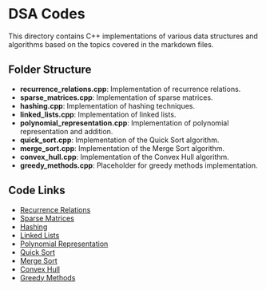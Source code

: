 # DSA Codes

This directory contains C++ implementations of various data structures and algorithms based on the topics covered in the markdown files.

## Folder Structure

- **recurrence_relations.cpp**: Implementation of recurrence relations.
- **sparse_matrices.cpp**: Implementation of sparse matrices.
- **hashing.cpp**: Implementation of hashing techniques.
- **linked_lists.cpp**: Implementation of linked lists.
- **polynomial_representation.cpp**: Implementation of polynomial representation and addition.
- **quick_sort.cpp**: Implementation of the Quick Sort algorithm.
- **merge_sort.cpp**: Implementation of the Merge Sort algorithm.
- **convex_hull.cpp**: Implementation of the Convex Hull algorithm.
- **greedy_methods.cpp**: Placeholder for greedy methods implementation.

## Code Links

- [Recurrence Relations](recurrence_relations.cpp)
- [Sparse Matrices](sparse_matrices.cpp)
- [Hashing](hashing.cpp)
- [Linked Lists](linked_lists.cpp)
- [Polynomial Representation](polynomial_representation.cpp)
- [Quick Sort](quick_sort.cpp)
- [Merge Sort](merge_sort.cpp)
- [Convex Hull](convex_hull.cpp)
- [Greedy Methods](greedy_methods.cpp)
